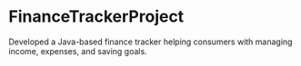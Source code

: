 # FinanceTrackerProject
Developed a Java-based finance tracker helping consumers with managing income, expenses, and saving goals. 
